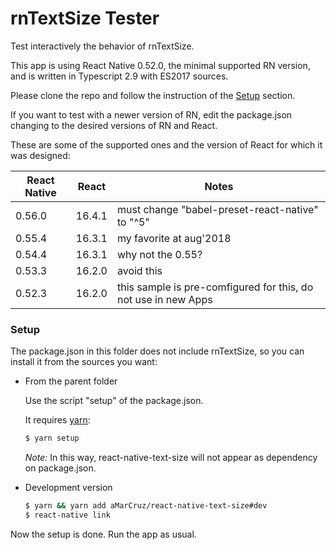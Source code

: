 # rnTextSize Tester

Test interactively the behavior of rnTextSize.

This app is using React Native 0.52.0, the minimal supported RN version, and is written in Typescript 2.9 with ES2017 sources.

Please clone the repo and follow the instruction of the [Setup](#setup) section.

If you want to test with a newer version of RN, edit the package.json changing to the desired versions of RN and React.

These are some of the supported ones and the version of React for which it was designed:

React Native | React  | Notes
------------ | ------ | ------------
0.56.0       | 16.4.1 | must change "babel-preset-react-native" to "^5"
0.55.4       | 16.3.1 | my favorite at aug'2018
0.54.4       | 16.3.1 | why not the 0.55?
0.53.3       | 16.2.0 | avoid this
0.52.3       | 16.2.0 | this sample is pre-comfigured for this, do not use in new Apps

### Setup

The package.json in this folder does not include rnTextSize, so you can install it from the sources you want:

* From the parent folder

  Use the script "setup" of the package.json.

  It requires [yarn](https://yarnpkg.com/lang/en/):

  ```bash
  $ yarn setup
  ```

  _Note:_ In this way, react-native-text-size will not appear as dependency on package.json.

* Development version

  ```bash
  $ yarn && yarn add aMarCruz/react-native-text-size#dev
  $ react-native link
  ```

Now the setup is done. Run the app as usual.
